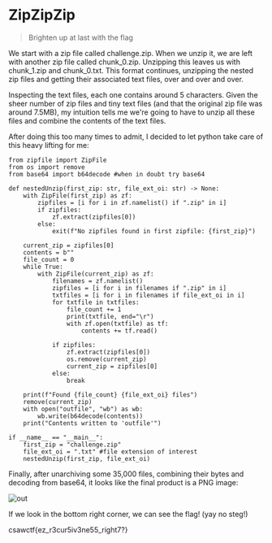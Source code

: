 # ZipZipZip
> Brighten up at last with the flag

We start with a zip file called challenge.zip. When we unzip it, we are left with another zip file called chunk_0.zip. 
Unzipping this leaves us with chunk_1.zip and chunk_0.txt. 
This format continues, unzipping the nested zip files and getting their associated text files, over and over and over. 

Inspecting the text files, each one contains around 5 characters. 
Given the sheer number of zip files and tiny text files (and that the original zip file was around 7.5MB), 
my intuition tells me we're going to have to unzip all these files and combine the contents of the text files.

After doing this too many times to admit, I decided to let python take care of this heavy lifting for me:

```python3
from zipfile import ZipFile
from os import remove
from base64 import b64decode #when in doubt try base64

def nestedUnzip(first_zip: str, file_ext_oi: str) -> None:
    with ZipFile(first_zip) as zf:
        zipfiles = [i for i in zf.namelist() if ".zip" in i]
        if zipfiles:
            zf.extract(zipfiles[0])
        else:
            exit(f"No zipfiles found in first zipfile: {first_zip}")

    current_zip = zipfiles[0]
    contents = b""
    file_count = 0
    while True:
        with ZipFile(current_zip) as zf:
            filenames = zf.namelist()
            zipfiles = [i for i in filenames if ".zip" in i]
            txtfiles = [i for i in filenames if file_ext_oi in i]
            for txtfile in txtfiles:
                file_count += 1
                print(txtfile, end="\r")
                with zf.open(txtfile) as tf:
                    contents += tf.read()

            if zipfiles:
                zf.extract(zipfiles[0])
                os.remove(current_zip)
                current_zip = zipfiles[0]
            else:
                break

    print(f"Found {file_count} {file_ext_oi} files")
    remove(current_zip)
    with open("outfile", "wb") as wb:
        wb.write(b64decode(contents))
    print("Contents written to 'outfile'")

if __name__ == "__main__":
    first_zip = "challenge.zip"
    file_ext_oi = ".txt" #file extension of interest
    nestedUnzip(first_zip, file_ext_oi)
```

Finally, after unarchiving some 35,000 files, combining their bytes and decoding from base64, it looks like the final product is a PNG image:

![out](https://github.com/user-attachments/assets/ab21591d-51e1-49dd-9155-6b29daad2cbd)

If we look in the bottom right corner, we can see the flag! (yay no steg!)

csawctf{ez_r3cur5iv3ne55_right7?}
